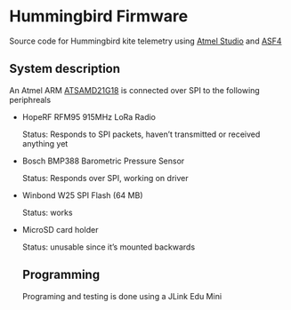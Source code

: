 # Hummingbird Firmware

Source code for Hummingbird kite telemetry using [Atmel Studio](https://www.microchip.com/mplab/avr-support/atmel-studio-7) and [ASF4](https://www.microchip.com/mplab/avr-support/advanced-software-framework)

## System description

An Atmel ARM [ATSAMD21G18](https://www.microchip.com/wwwproducts/en/ATsamd21g18) is connected over SPI to the following periphreals

 - HopeRF RFM95 915MHz LoRa Radio

    Status: Responds to SPI packets, haven’t transmitted or received anything yet

 - Bosch BMP388 Barometric Pressure Sensor

    Status: Responds over SPI, working on driver

 - Winbond W25 SPI Flash (64 MB)

    Status: works

 - MicroSD card holder

    Status: unusable since it’s mounted backwards
    
    
    ## Programming
    
    Programing and testing is done using a JLink Edu Mini
